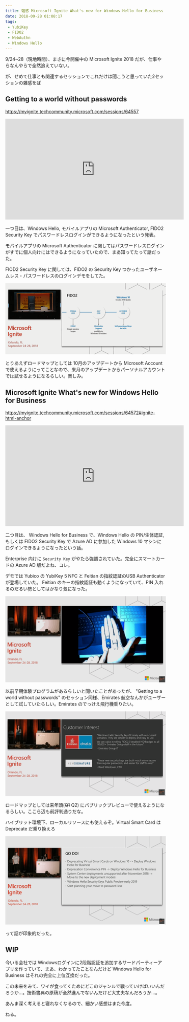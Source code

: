 ```yaml
---
title: 雑感 Microsoft Ignite What's new for Windows Hello for Business
date: 2018-09-28 01:08:17
tags:
 - YubiKey
 - FIDO2
 - WebAuthn
 - Windows Hello
---
```


9/24~28（現地時間）、まさに今開催中の Microsoft Ignite 2018 だが、仕事やらなんやらで全然追えていない。

が、せめて仕事とも関連するセッションでこれだけは聞こうと思っていた2セッションの雑感をば

<!-- more -->

## Getting to a world without passwords

<https://myignite.techcommunity.microsoft.com/sessions/64557>
<iframe width="560" height="315" src="https://www.youtube.com/embed/Au7spkRcDFU" frameborder="0" allow="autoplay; encrypted-media" allowfullscreen></iframe>

一つ目は、Windows Hello, モバイルアプリの Microsoft Authenticator, FIDO2 Security Key でパスワードレスログインができるようになったという発表。

モバイルアプリの Microsoft Authenticator に関してはパスワードレスログインがすでに個人向けにはできるようになっていたので、まあ知ってたって話だった。

FIOD2 Security Key に関しては、FIDO2 の Security Key つかったユーザネームレス・パスワードレスのログインデモをしてた。

![](./ms-ignite-2018/cap1.png)

とりあえずロードマップとしては 10月のアップデートから Microsoft Account で使えるようにってことなので、来月のアップデートからパーソナルアカウントでは試せるようになるらしい。楽しみ。

## Microsoft Ignite What's new for Windows Hello for Business
<https://myignite.techcommunity.microsoft.com/sessions/64572#ignite-html-anchor>

<iframe width="560" height="315" src="https://www.youtube.com/embed/FxDx2yk05Nw" frameborder="0" allow="autoplay; encrypted-media" allowfullscreen></iframe>

二つ目は、 Windows Hello for Business で、Windows Hello の PIN/生体認証,もしくは FIDO2 Security Key で Azure AD に参加した Windows 10 マシンにログインできるようになったという話。

Enterprise 向けに `Security Key` がやたら強調されていた。完全にスマートカードの Azure AD 版だよね、コレ。

デモでは Yubico の YubiKey 5 NFC と Feitian の指紋認証のUSB Authenticator が登場していた。
Feitian のキーの指紋認証も動くようになっていて、PIN 入れるのだるい勢としてはかなり気になった。

![](./ms-ignite-2018/cap_keys.png)

以前早期体験プログラムがあるらしいと聞いたことがあったが、 "Getting to a world without passwords" のセッション同様、Emirates 航空なんかがユーザーとして試していたらしい。Emirates のでっけえ飛行機乗りたい。

![](./ms-ignite-2018/cap_users.png)

ロードマップとしては来年頭(~~Q1~~ Q2) にパブリックプレビューで使えるようになるらしい。ここら辺も前評判通りだな。

ハイブリット環境下、ローカルリソースにも使えるぞ。Virtual Smart Card は Deprecate だ乗り換えろ

![](./ms-ignite-2018/cap2.png)

って話が印象的だった。

## WIP

今いる会社では Windowsログインに2段階認証を追加するサードパーティーアプリを作っていて、まあ、わかってたことなんだけど Windows Hello for Business はそれの完全に上位互換だった。

この未来をみて、ワイが食ってくためにどこのジャンルで戦っていけばいいんだろうか…。技術書典の原稿が全然進んでないんだけど大丈夫なんだろうか…。

あんま深く考えると寝れなくなるので、細かい感想はまた今度。

ねる。